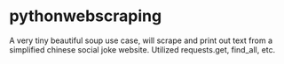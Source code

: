 # pythonwebscraping
A very tiny beautiful soup use case, will scrape and print out text from a simplified chinese social joke website. Utilized requests.get, find_all, etc.
